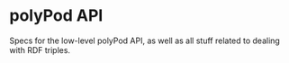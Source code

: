 # polyPod API

Specs for the low-level polyPod API, as well as all stuff related to dealing with RDF triples.
